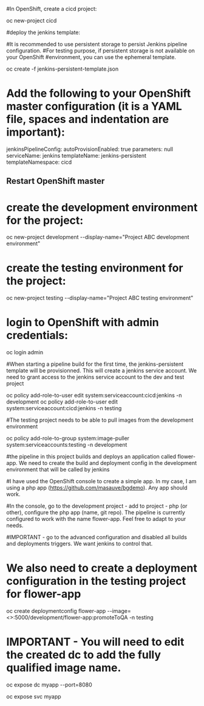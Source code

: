 
#In OpenShift, create a cicd project:

oc new-project cicd

#deploy the jenkins template:

#It is recommended to use persistent storage to persist Jenkins pipeline configuration.
#For testing purpose, if persistent storage is not available on your OpenShift #environment, you can use the ephemeral template.

oc create -f jenkins-persistent-template.json

# Add the following to your OpenShift master configuration (it is a YAML file, spaces and indentation are important):

jenkinsPipelineConfig:
  autoProvisionEnabled: true
  parameters: null
  serviceName: jenkins
  templateName: jenkins-persistent
  templateNamespace: cicd

## Restart OpenShift master

# create the development environment for the project:

oc new-project development --display-name="Project ABC development environment"

# create the testing environment for the project:

oc new-project testing --display-name="Project ABC testing environment"


# login to OpenShift with admin credentials:

oc login admin

#When starting a pipeline build for the first time, the jenkins-persistent template will be provisionned. This will create a jenkins service account. We need to grant access to the jenkins service account to the dev and test project

oc policy add-role-to-user edit system:serviceaccount:cicd:jenkins -n development
oc policy add-role-to-user edit system:serviceaccount:cicd:jenkins -n testing

#The testing project needs to be able to pull images from the development environment

oc policy add-role-to-group system:image-puller system:serviceaccounts:testing -n development

#the pipeline in this project builds and deploys an application called flower-app. We need to create the build and deployment config in the development environment that will be called by jenkins

#I have used the OpenShift console to create a simple app. In my case, I am using a php app (https://github.com/masauve/bgdemo).  Any app should work.

#In the console, go to the development project - add to project - php (or other), configure the php app (name, git repo). The pipeline is currently configured to work with the name flower-app. Feel free to adapt to your needs.

#IMPORTANT - go to the advanced configuration and disabled all builds and deployments triggers. We want jenkins to control that.


# We also need to create a deployment configuration in the testing project for flower-app

oc create deploymentconfig flower-app --image=<<RegistryServiceIP>>:5000/development/flower-app:promoteToQA -n testing

# IMPORTANT - You will need to edit the created dc to add the fully qualified image name.

oc expose dc myapp --port=8080

oc expose svc myapp
